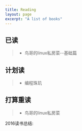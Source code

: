 ```yaml
---
title: Reading
layout: page
excerpt: "A list of books" 
---
```


## 已读

> - 鸟哥的linux私房菜--基础篇

## 计划读 
> - 编程珠玑

## 打算重读
> - 鸟哥的linux私房菜

2016读书总结: 